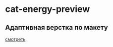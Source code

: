 # cat-energy-preview

## Адаптивная верстка по макету

[смотреть](https://pavelgq.github.io/cat-energy-preview/)
